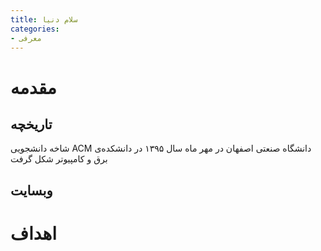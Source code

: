 ```yaml
---
title: سلام دنیا
categories:
- معرفی
---
```

# مقدمه
## تاریخچه
شاخه دانشجویی ACM دانشگاه صنعتی اصفهان در مهر ماه سال ۱۳۹۵ در دانشکده‌ی برق و کامپیوتر شکل گرفت
## وبسایت
# اهداف
